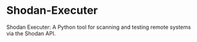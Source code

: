 # Shodan-Executer
Shodan Executer: A Python tool for scanning and testing remote systems via the Shodan API.
